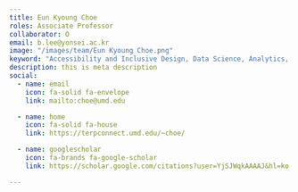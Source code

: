 ```yaml
---
title: Eun Kyoung Choe
roles: Associate Professor
collaborator: O
email: b.lee@yonsei.ac.kr
image: "/images/team/Eun Kyoung Choe.png"
keyword: "Accessibility and Inclusive Design, Data Science, Analytics, and Visualization, Health Informatics, Human-Computer Interaction"
description: this is meta description
social:
  - name: email
    icon: fa-solid fa-envelope
    link: mailto:choe@umd.edu

  - name: home
    icon: fa-solid fa-house
    link: https://terpconnect.umd.edu/~choe/

  - name: googlescholar
    icon: fa-brands fa-google-scholar
    link: https://scholar.google.com/citations?user=YjSJWqkAAAAJ&hl=ko

---
```


